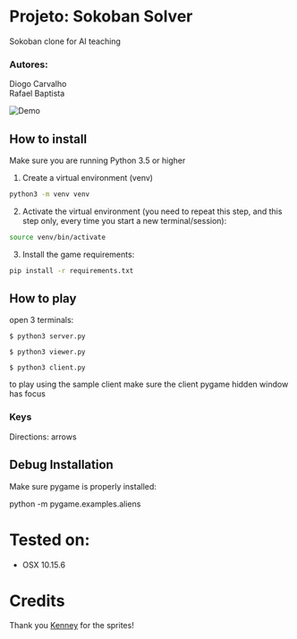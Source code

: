 # Projeto: Sokoban Solver
Sokoban clone for AI teaching

### Autores:
Diogo Carvalho<br/>
Rafael Baptista

![Demo](https://github.com/dgomes/iia-ia-sokoban/raw/master/data/sokoban_screenshot.png)

## How to install

Make sure you are running Python 3.5 or higher

1. Create a virtual environment (venv)
```bash
python3 -m venv venv
```

2. Activate the virtual environment (you need to repeat this step, and this step only, every time you start a new terminal/session):
```bash
source venv/bin/activate
```

3. Install the game requirements:
```bash
pip install -r requirements.txt
```

## How to play

open 3 terminals:

`$ python3 server.py`

`$ python3 viewer.py`

`$ python3 client.py`

to play using the sample client make sure the client pygame hidden window has focus

### Keys

Directions: arrows

## Debug Installation

Make sure pygame is properly installed:

python -m pygame.examples.aliens

# Tested on:
- OSX 10.15.6

# Credits

Thank you [Kenney](https://www.kenney.nl/assets/sokoban) for the sprites! 

